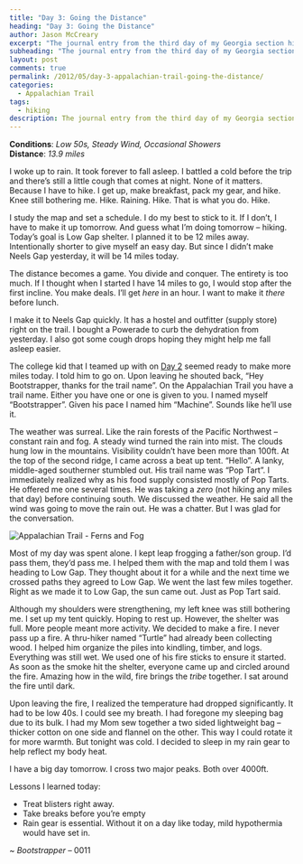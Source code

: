 ```yaml
---
title: "Day 3: Going the Distance"
heading: "Day 3: Going the Distance"
author: Jason McCreary
excerpt: "The journal entry from the third day of my Georgia section hike through the Appalachian Trail."
subheading: "The journal entry from the third day of my Georgia section hike through the Appalachian Trail."
layout: post
comments: true
permalink: /2012/05/day-3-appalachian-trail-going-the-distance/
categories:
  - Appalachian Trail
tags:
  - hiking
description: The journal entry from the third day of my Georgia section hike through the Appalachian Trail.
---
```

**Conditions**: *Low 50s, Steady Wind, Occasional Showers*  
**Distance**: *13.9 miles*

I woke up to rain. It took forever to fall asleep. I battled a cold before the trip and there&rsquo;s still a little cough that comes at night. None of it matters. Because I have to hike. I get up, make breakfast, pack my gear, and hike. Knee still bothering me. Hike. Raining. Hike. That is what you do. Hike.

I study the map and set a schedule. I do my best to stick to it. If I don&rsquo;t, I have to make it up tomorrow. And guess what I&rsquo;m doing tomorrow – hiking. Today&rsquo;s goal is Low Gap shelter. I planned it to be 12 miles away. Intentionally shorter to give myself an easy day. But since I didn&rsquo;t make Neels Gap yesterday, it will be 14 miles today.

The distance becomes a game. You divide and conquer. The entirety is too much. If I thought when I started I have 14 miles to go, I would stop after the first incline. You make deals. I&rsquo;ll get *here* in an hour. I want to make it *there* before lunch.

I make it to Neels Gap quickly. It has a hostel and outfitter (supply store) right on the trail. I bought a Powerade to curb the dehydration from yesterday. I also got some cough drops hoping they might help me fall asleep easier.

The college kid that I teamed up with on [Day 2][1] seemed ready to make more miles today. I told him to go on. Upon leaving he shouted back, &ldquo;Hey Bootstrapper, thanks for the trail name&rdquo;. On the Appalachian Trail you have a trail name. Either you have one or one is given to you. I named myself &ldquo;Bootstrapper&rdquo;. Given his pace I named him &ldquo;Machine&rdquo;. Sounds like he&rsquo;ll use it.

The weather was surreal. Like the rain forests of the Pacific Northwest – constant rain and fog. A steady wind turned the rain into mist. The clouds hung low in the mountains. Visibility couldn&rsquo;t have been more than 100ft. At the top of the second ridge, I came across a beat up tent. &ldquo;Hello&rdquo;. A lanky, middle-aged southerner stumbled out. His trail name was &ldquo;Pop Tart&rdquo;. I immediately realized why as his food supply consisted mostly of Pop Tarts. He offered me one several times. He was taking a *zero* (not hiking any miles that day) before continuing south. We discussed the weather. He said all the wind was going to move the rain out. He was a chatter. But I was glad for the conversation.

<img src="/images/appalachian-trail-ferns-and-fog.jpg" alt="Appalachian Trail - Ferns and Fog" title="Appalachian Trail - Ferns and Fog" />

Most of my day was spent alone. I kept leap frogging a father/son group. I&rsquo;d pass them, they&rsquo;d pass me. I helped them with the map and told them I was heading to Low Gap. They thought about it for a while and the next time we crossed paths they agreed to Low Gap. We went the last few miles together. Right as we made it to Low Gap, the sun came out. Just as Pop Tart said.

Although my shoulders were strengthening, my left knee was still bothering me. I set up my tent quickly. Hoping to rest up. However, the shelter was full. More people meant more activity. We decided to make a fire. I never pass up a fire. A thru-hiker named &ldquo;Turtle&rdquo; had already been collecting wood. I helped him organize the piles into kindling, timber, and logs. Everything was still wet. We used one of his fire sticks to ensure it started. As soon as the smoke hit the shelter, everyone came up and circled around the fire. Amazing how in the wild, fire brings the *tribe* together. I sat around the fire until dark.

Upon leaving the fire, I realized the temperature had dropped significantly. It had to be low 40s. I could see my breath. I had foregone my sleeping bag due to its bulk. I had my Mom sew together a two sided lightweight bag – thicker cotton on one side and flannel on the other. This way I could rotate it for more warmth. But tonight was cold. I decided to sleep in my rain gear to help reflect my body heat.

I have a big day tomorrow. I cross two major peaks. Both over 4000ft.

Lessons I learned today:

*   Treat blisters right away.
*   Take breaks before you&rsquo;re empty
*   Rain gear is essential. Without it on a day like today, mild hypothermia would have set in.

~ *Bootstrapper* – 0011

 [1]: http://jason.pureconcepts.net/2012/05/day-2-appalachian-trail-men-and-boys/ "Day 2: Men and Boys"
